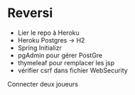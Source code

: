 # Reversi

- Lier le repo à Heroku
- Heroku Postgres -> H2
- Spring Initializr
- pgAdmin pour gérer PostGre
- thymeleaf pour remplacer les jsp
- vérifier csrf dans fichier WebSecurity

Connecter deux joueurs
